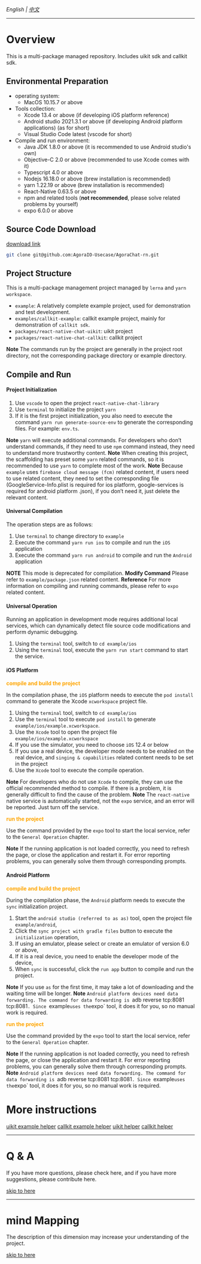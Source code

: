 _English | [中文](./README.zh.md)_

---

# Overview

This is a multi-package managed repository. Includes uikit sdk and callkit sdk.

## Environmental Preparation

- operating system:
  - MacOS 10.15.7 or above
- Tools collection:
  - Xcode 13.4 or above (if developing iOS platform reference)
  - Android studio 2021.3.1 or above (if developing Android platform applications) (as for short)
  - Visual Studio Code latest (vscode for short)
- Compile and run environment:
  - Java JDK 1.8.0 or above (it is recommended to use Android studio's own)
  - Objective-C 2.0 or above (recommended to use Xcode comes with it)
  - Typescript 4.0 or above
  - Nodejs 16.18.0 or above (brew installation is recommended)
  - yarn 1.22.19 or above (brew installation is recommended)
  - React-Native 0.63.5 or above
  - npm and related tools (**not recommended**, please solve related problems by yourself)
  - expo 6.0.0 or above

## Source Code Download

[download link](https://github.com/AgoraIO-Usecase/AgoraChat-rn)

```sh
git clone git@github.com:AgoraIO-Usecase/AgoraChat-rn.git
```

## Project Structure

This is a multi-package management project managed by `lerna` and `yarn workspace`.

- `example`: A relatively complete example project, used for demonstration and test development.
- `examples/callkit-example`: callkit example project, mainly for demonstration of `callkit sdk`.
- `packages/react-native-chat-uikit`: uikit project
- `packages/react-native-chat-callkit`: callkit project

**Note** The commands run by the project are generally in the project root directory, not the corresponding package directory or example directory.

## Compile and Run

#### Project Initialization

1. Use `vscode` to open the project `react-native-chat-library`
2. Use `terminal` to initialize the project `yarn`
3. If it is the first project initialization, you also need to execute the command `yarn run generate-source-env` to generate the corresponding files. For example: `env.ts`.

**Note** `yarn` will execute additional commands. For developers who don’t understand commands, if they need to use `npm` command instead, they need to understand more trustworthy content.
**Note** When creating this project, the scaffolding has preset some `yarn` related commands, so it is recommended to use `yarn` to complete most of the work.
**Note** Because `example` uses `firebase cloud message (fcm)` related content, if users need to use related content, they need to set the corresponding file (GoogleService-Info.plist is required for ios platform, google-services is required for android platform .json), if you don’t need it, just delete the relevant content.

#### Universal Compilation

The operation steps are as follows:

1. Use `terminal` to change directory to `example`
2. Execute the command `yarn run ios` to compile and run the `iOS` application
3. Execute the command `yarn run android` to compile and run the `Android` application

**NOTE** This mode is deprecated for compilation.
**Modify Command** Please refer to `example/package.json` related content.
**Reference** For more information on compiling and running commands, please refer to `expo` related content.

#### Universal Operation

Running an application in development mode requires additional local services, which can dynamically detect file source code modifications and perform dynamic debugging.

1. Using the `terminal` tool, switch to `cd example/ios`
2. Using the `terminal` tool, execute the `yarn run start` command to start the service.

#### iOS Platform

**<span style="color:orange">compile and build the project</span>**

In the compilation phase, the `iOS` platform needs to execute the `pod install` command to generate the Xcode `xcworkspace` project file.

1. Using the `terminal` tool, switch to `cd example/ios`
2. Use the `terminal` tool to execute `pod install` to generate `example/ios/example.xcworkspace`.
3. Use the `Xcode` tool to open the project file `example/ios/example.xcworkspace`
4. If you use the simulator, you need to choose `iOS` 12.4 or below
5. If you use a real device, the developer mode needs to be enabled on the real device, and `singing & capabilities` related content needs to be set in the project
6. Use the `Xcode` tool to execute the compile operation.

**Note** For developers who do not use `Xcode` to compile, they can use the official recommended method to compile. If there is a problem, it is generally difficult to find the cause of the problem.
**Note** The `react-native` native service is automatically started, not the `expo` service, and an error will be reported. Just turn off the service.

**<span style="color:orange">run the project</span>**

Use the command provided by the `expo` tool to start the local service, refer to the `General Operation` chapter.

**Note** If the running application is not loaded correctly, you need to refresh the page, or close the application and restart it. For error reporting problems, you can generally solve them through corresponding prompts.

#### Android Platform

**<span style="color:orange">compile and build the project</span>**

During the compilation phase, the `Android` platform needs to execute the `sync` initialization project.

1. Start the `android studio (referred to as as)` tool, open the project file `example/android`,
2. Click the `sync project with gradle files` button to execute the `initialization` operation,
3. If using an emulator, please select or create an emulator of version 6.0 or above,
4. If it is a real device, you need to enable the developer mode of the device,
5. When `sync` is successful, click the `run app` button to compile and run the project.

**Note** If you use `as` for the first time, it may take a lot of downloading and the waiting time will be longer.
**Note** `Android platform devices need data forwarding. The command for data forwarding is `adb reverse tcp:8081 tcp:8081`. Since `example`uses the`expo` tool, it does it for you, so no manual work is required.

**<span style="color:orange">run the project</span>**

Use the command provided by the `expo` tool to start the local service, refer to the `General Operation` chapter.

**Note** If the running application is not loaded correctly, you need to refresh the page, or close the application and restart it. For error reporting problems, you can generally solve them through corresponding prompts.
**Note** `Android platform devices need data forwarding. The command for data forwarding is `adb reverse tcp:8081 tcp:8081`. Since `example`uses the`expo` tool, it does it for you, so no manual work is required.

# More instructions

[uikit example helper](./example/README.md)
[callkit example helper](./examples/callkit-example/README.md)
[uikit helper](./packages/react-native-chat-uikit/README.md)
[callkit helper](./packages/react-native-chat-callkit/README.md)

---

# Q & A

If you have more questions, please check here, and if you have more suggestions, please contribute here.

[skip to here](./QA.md)

---

# mind Mapping

The description of this dimension may increase your understanding of the project.

[skip to here](./swdt.md)
